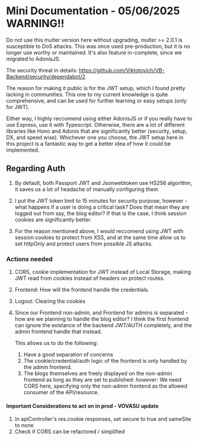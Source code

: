 # Mini Documentation - 05/06/2025 WARNING!! 
Do not use this multer version here without upgrading, multer >= 2.0.1 is
susceptible to DoS attacks. This was once used pre-production, but it is
no longer use worthy or maintained. It's also feature in-complete, since
we migrated to AdonisJS.

The security threat in details:
https://github.com/Viktotovich/VB-Backend/security/dependabot/2

The reason for making it public is for the JWT setup, which I found pretty 
lacking in communities. This one to my current knowledge is quite comprehensive,
and can be used for further learning or easy setups (only for JWT).

Either way, I highly reccomend using either AdonisJS or if you really have to
use Express, use it with Typescript. Otherwise, there are a lot of different
libraries like Hono and Adonis that are significantly better (security, setup,
DX, and speed wise). Whichever one you choose, the JWT setup here in this project 
is a fantastic way to get a better idea of how it could be implemented. 


## Regarding Auth

1. By default, both Passport JWT and Jsonwebtoken use HS256 algorithm, it saves
   us a lot of headache of manually configuring them

2. I put the JWT token limit to 15 minutes for security purpose, however - what
   happens if a user is doing a critical task? Does that mean they are logged out
   from say, the blog editor? If that is the case, I think session cookies are
   significantly better.

3. For the reason mentioned above, I would reccomend using JWT with session cookies
   to protect from XSS, and at the same time allow us to set httpOnly and protect
   users from possible JS attacks.

### Actions needed

1. CORS, cookie implementation for JWT instead of Local Storage, making JWT read from
   cookies instead of headers on protect routes.

2. Frontend: How will the frontend handle the credentials.

3. Logout: Clearing the cookies

4. Since our Frontend non-admin, and Frontend for admins is separated - how are we
   planning to handle the blog editor? I think the first frontend can ignore the
   existance of the backend JWT/AUTH completely, and the admin frontend handle that
   instead.

   This allows us to do the following:

   1. Have a good separation of concerns
   2. The cookie/credential/auth logic of the frontend is only handled by the
      admin frontend.
   3. The blogs themselves are freely displayed on the non-admin frontend as long
      as they are set to published: _however_: We need CORS here, specifying
      only the non-admin frontend as the allowed consumer of the API/resource.

#### Important Considerations to act on in prod - VOVASU update

1. In apiController's res.cookie responses, set secure to true and sameSite to none
2. Check if CORS can be refactored / simplified
